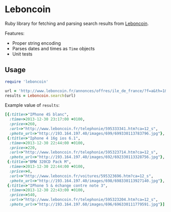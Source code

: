 # Leboncoin

Ruby library for fetching and parsing search results from
[Leboncoin](http://www.leboncoin.fr).

Features:

* Proper string encoding
* Parses dates and times as `Time` objects
* Unit tests

## Usage

```ruby
require 'leboncoin'

url = 'http://www.leboncoin.fr/annonces/offres/ile_de_france/?f=a&th=1&q=iphone'
results = Leboncoin.search(url)
```

Example value of `results`:

```ruby
[{:title=>"IPhone 4S blanc",
  :time=>2013-12-30 23:17:00 +0100,
  :price=>260,
  :url=>"http://www.leboncoin.fr/telephonie/595333341.htm?ca=12_s",
  :photo_url=>"http://193.164.197.40/images/699/699330113783796.jpg"},
 {:title=>"Iphone 4 16g ios 6.1",
  :time=>2013-12-30 22:44:00 +0100,
  :price=>220,
  :url=>"http://www.leboncoin.fr/telephonie/595323714.htm?ca=12_s",
  :photo_url=>"http://193.164.197.40/images/692/692330113328756.jpg"},
 {:title=>"BMW 320CD Pack M",
  :time=>2013-12-30 22:44:00 +0100,
  :price=>8,
  :url=>"http://www.leboncoin.fr/voitures/595323696.htm?ca=12_s",
  :photo_url=>"http://193.164.197.40/images/698/698330113927140.jpg"},
 {:title=>"IPhone 5 & échange contre note 3",
  :time=>2013-12-30 22:43:00 +0100,
  :price=>540,
  :url=>"http://www.leboncoin.fr/telephonie/595323204.htm?ca=12_s",
  :photo_url=>"http://193.164.197.60/images/696/696330111779591.jpg"}]
```
